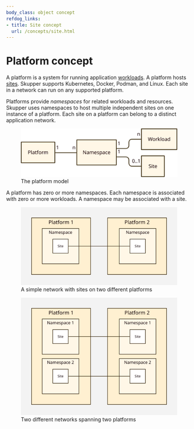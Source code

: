 ```yaml
---
body_class: object concept
refdog_links:
- title: Site concept
  url: /concepts/site.html
---
```


# Platform concept

A platform is a system for running application
[workloads](workload.html).  A platform hosts [sites](site.html).
Skupper supports Kubernetes, Docker, Podman, and Linux.  Each site
in a network can run on any supported platform.

Platforms provide _namespaces_ for related workloads and resources.
Skupper uses namespaces to host multiple independent sites on one
instance of a platform.  Each site on a platform can belong to a
distinct application network.

<figure>
  <img src="images/platform-model.svg"/>
  <figcaption>The platform model</figcaption>
</figure>

A platform has zero or more namespaces.  Each namespace is
associated with zero or more workloads.  A namespace may be
associated with a site.

<figure>
  <img src="images/platform-1.svg"/>
  <figcaption>A simple network with sites on two different
  platforms</figcaption>
</figure>

<figure>
  <img src="images/platform-2.svg"/>
  <figcaption>Two different networks spanning two
  platforms</figcaption>
</figure>
